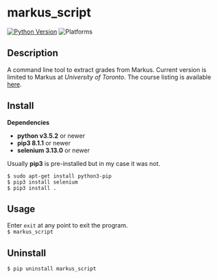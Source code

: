 # markus_script

[![Python Version](https://img.shields.io/badge/python-v3.5.2-blue.svg)](https://www.python.org/downloads/release/python-352/)
![Platforms](https://img.shields.io/badge/platform-linux--64%20%7C%20osx--64-blue.svg)


## Description

A command line tool to extract grades from Markus. Current version is limited to Markus at *University of Toronto*. The course listing is available [here](https://markus.teach.cs.toronto.edu/).

## Install

  **Dependencies**  
   * **python v3.5.2** or newer
   * **pip3 8.1.1** or newer
   * **selenium 3.13.0** or newer

  Usually **pip3** is pre-installed but in my case it was not.

   `$ sudo apt-get install python3-pip`  
   `$ pip3 install selenium`  
   `$ pip3 install .`  
 
 
## Usage
  Enter ```exit``` at any point to exit the program.  
   `$ markus_script`
  
## Uninstall
  `$ pip uninstall markus_script`
